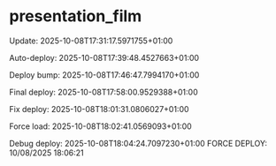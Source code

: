 # presentation_film
Update: 2025-10-08T17:31:17.5971755+01:00

Auto-deploy: 2025-10-08T17:39:48.4527663+01:00

Deploy bump: 2025-10-08T17:46:47.7994170+01:00

Final deploy: 2025-10-08T17:58:00.9529388+01:00

Fix deploy: 2025-10-08T18:01:31.0806027+01:00

Force load: 2025-10-08T18:02:41.0569093+01:00

Debug deploy: 2025-10-08T18:04:24.7097230+01:00
F O R C E   D E P L O Y :   1 0 / 0 8 / 2 0 2 5   1 8 : 0 6 : 2 1  
 